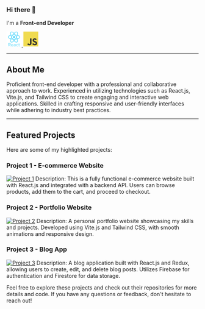 ### Hi there 👋

<span>I'm a <strong>Front-end Developer</strong></span>
<br>
<p align="left">
  <a href="https://reactjs.org/" target="_blank" rel="noreferrer"> 
    <img src="https://raw.githubusercontent.com/devicons/devicon/master/icons/react/react-original-wordmark.svg" alt="react" width="40" height="40"/> 
  </a>
  <a href="https://developer.mozilla.org/en-US/docs/Web/JavaScript" target="_blank" rel="noreferrer">
    <img src="https://raw.githubusercontent.com/devicons/devicon/master/icons/javascript/javascript-original.svg" alt="javascript" width="40" height="40"/>
  </a>
</p>

---

## About Me

Proficient front-end developer with a professional and collaborative approach to work. Experienced in utilizing technologies such as React.js, Vite.js, and Tailwind CSS to create engaging and interactive web applications. Skilled in crafting responsive and user-friendly interfaces while adhering to industry best practices.

---

## Featured Projects

Here are some of my highlighted projects:

### Project 1 - E-commerce Website
[![Project 1](https://github.com/your-username/project-1/raw/main/screenshot.png)](https://github.com/your-username/project-1)
Description: This is a fully functional e-commerce website built with React.js and integrated with a backend API. Users can browse products, add them to the cart, and proceed to checkout.

### Project 2 - Portfolio Website
[![Project 2](https://github.com/your-username/project-2/raw/main/screenshot.png)](https://github.com/your-username/project-2)
Description: A personal portfolio website showcasing my skills and projects. Developed using Vite.js and Tailwind CSS, with smooth animations and responsive design.

### Project 3 - Blog App
[![Project 3](https://github.com/your-username/project-3/raw/main/screenshot.png)](https://github.com/your-username/project-3)
Description: A blog application built with React.js and Redux, allowing users to create, edit, and delete blog posts. Utilizes Firebase for authentication and Firestore for data storage.

Feel free to explore these projects and check out their repositories for more details and code. If you have any questions or feedback, don't hesitate to reach out!
